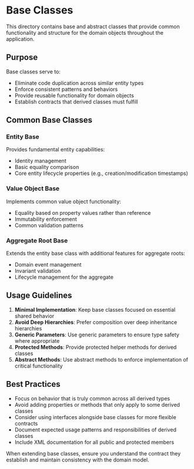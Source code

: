 # Base Classes

This directory contains base and abstract classes that provide common functionality and structure for the domain objects throughout the application.

## Purpose

Base classes serve to:
- Eliminate code duplication across similar entity types
- Enforce consistent patterns and behaviors
- Provide reusable functionality for domain objects
- Establish contracts that derived classes must fulfill

## Common Base Classes

### Entity Base

Provides fundamental entity capabilities:
- Identity management
- Basic equality comparison
- Core entity lifecycle properties (e.g., creation/modification timestamps)

### Value Object Base

Implements common value object functionality:
- Equality based on property values rather than reference
- Immutability enforcement
- Common validation patterns

### Aggregate Root Base

Extends the entity base class with additional features for aggregate roots:
- Domain event management
- Invariant validation
- Lifecycle management for the aggregate

## Usage Guidelines

1. **Minimal Implementation**: Keep base classes focused on essential shared behavior
2. **Avoid Deep Hierarchies**: Prefer composition over deep inheritance hierarchies
3. **Generic Parameters**: Use generic parameters to ensure type safety where appropriate
4. **Protected Methods**: Provide protected helper methods for derived classes
5. **Abstract Methods**: Use abstract methods to enforce implementation of critical functionality

## Best Practices

- Focus on behavior that is truly common across all derived types
- Avoid adding properties or methods that only apply to some derived classes
- Consider using interfaces alongside base classes for more flexible contracts
- Document expected usage patterns and responsibilities of derived classes
- Include XML documentation for all public and protected members

When extending base classes, ensure you understand the contract they establish and maintain consistency with the domain model.
